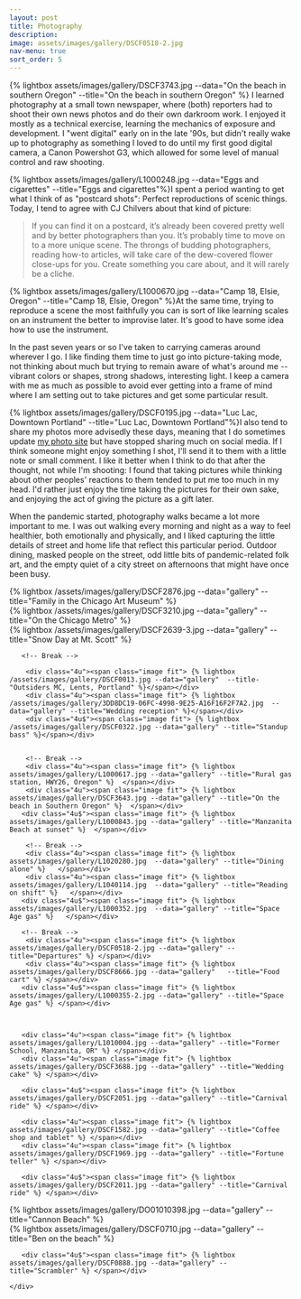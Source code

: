 ```yaml
---
layout: post
title: Photography
description:  
image: assets/images/gallery/DSCF0518-2.jpg
nav-menu: true
sort_order: 5
---
```



<p><span class="image left">{% lightbox assets/images/gallery/DSCF3743.jpg --data="On the beach in southern Oregon" --title="On the beach in southern Oregon" %} </span>I learned photography at a small town newspaper, where (both) reporters had to shoot their own news photos and do their own darkroom work. I enjoyed it mostly as a technical exercise, learning the mechanics of exposure and development. I "went digital" early on in the late '90s, but didn't really wake up to photography as something I loved to do until my first good digital camera, a Canon Powershot G3, which allowed for some level of manual control and raw shooting.</p>

<p><span class="image right">{% lightbox assets/images/gallery/L1000248.jpg --data="Eggs and cigarettes" --title="Eggs and cigarettes"%}</span>I spent a period wanting to get what I think of as "postcard shots": Perfect reproductions of scenic things. Today, I tend to agree with CJ Chilvers about that kind of picture:</p>

<blockquote>
If you can find it on a postcard, it’s already been covered pretty well and by better photographers than you. It’s probably time to move on to a more unique scene. The throngs of budding photographers, reading how-to articles, will take care of the dew-covered flower close-ups for you. Create something you care about, and it will rarely be a cliche.
</blockquote>

<p><span class="image left">{% lightbox assets/images/gallery/L1000670.jpg --data="Camp 18, Elsie, Oregon" --title="Camp 18, Elsie, Oregon" %}</span>At the same time, trying to reproduce a scene the most faithfully you can is sort of like learning scales on an instrument the better to improvise later. It's good to have some idea how to use the instrument.</p>

<p>In the past seven years or so I've taken to carrying cameras around wherever I go. I like finding them time to just go into picture-taking mode, not thinking about much but trying to remain aware of what's around me -- vibrant colors or shapes, strong shadows, interesting light. I keep a camera with me as much as possible to avoid ever getting into a frame of mind where I am setting out to take pictures and get some particular result.</p> 

<p><span class="image right">{% lightbox assets/images/gallery/DSCF0195.jpg --data="Luc Lac, Downtown Portland" --title="Luc Lac, Downtown Portland"%}</span>I also tend to share my photos more advisedly these days, meaning that I do sometimes update <a href="https://pix.puddingbowl.org">my photo site</a> but have stopped sharing much on social media. If I think someone might enjoy something I shot, I'll send it to them with a little note or small comment. I like it better when I think to do that after the thought, not while I'm shooting: I found that taking pictures while thinking about other peoples' reactions to them tended to put me too much in my head. I'd rather just enjoy the time taking the pictures for their own sake, and enjoying the act of giving the picture as a gift later.</p>

<p>When the pandemic started, photography walks became a lot more important to me. I was out walking every morning and night as a way to feel healthier, both emotionally and physically, and I liked capturing the little details of street and home life that reflect this particular period. Outdoor dining, masked people on the street, odd little bits of pandemic-related folk art, and the empty quiet of a city street on afternoons that might have once been busy.</p>

<div class="box alt">
	<div class="row 50% uniform ">
		<div class="4u"><span class="image fit"> {% lightbox /assets/images/gallery/DSCF2876.jpg   --data="gallery"  --title="Family in the Chicago Art Museum"  %}</span></div>
		<div class="4u"><span class="image fit"> {% lightbox /assets/images/gallery/DSCF3210.jpg   --data="gallery"  --title="On the Chicago Metro"  %}</span></div>
		<div class="4u$"><span class="image fit"> {% lightbox /assets/images/gallery/DSCF2639-3.jpg --data="gallery" --title="Snow Day at Mt. Scott"  %}</span></div>
	
	   <!-- Break --> 

		<div class="4u"><span class="image fit"> {% lightbox /assets/images/gallery/DSCF0013.jpg --data="gallery"  --title-"Outsiders MC, Lents, Portland" %}</span></div>
		<div class="4u"><span class="image fit"> {% lightbox /assets/images/gallery/3DD8DC19-06FC-4998-9E25-A16F16F2F7A2.jpg  --data="gallery" --title="Wedding reception" %}</span></div>
		<div class="4u$"><span class="image fit"> {% lightbox /assets/images/gallery/DSCF0322.jpg --data="gallery" --title="Standup bass" %}</span></div>
		
		
		<!-- Break -->
		<div class="4u"><span class="image fit"> {% lightbox assets/images/gallery/L1000617.jpg --data="gallery" --title="Rural gas station, HWY26, Oregon" %}  </span></div>
		<div class="4u"><span class="image fit"> {% lightbox assets/images/gallery/DSCF3643.jpg --data="gallery" --title="On the beach in Southern Oregon" %}  </span></div>
	   <div class="4u$"><span class="image fit"> {% lightbox assets/images/gallery/L1000843.jpg --data="gallery" --title="Manzanita Beach at sunset" %}  </span></div>

		<!-- Break --> 
		<div class="4u"><span class="image fit"> {% lightbox assets/images/gallery/L1020280.jpg  --data="gallery" --title="Dining alone" %}   </span></div>
		<div class="4u"><span class="image fit"> {% lightbox assets/images/gallery/L1040114.jpg  --data="gallery" --title="Reading on shift" %}   </span></div>
	   <div class="4u$"><span class="image fit"> {% lightbox assets/images/gallery/L1000352.jpg  --data="gallery" --title="Space Age gas" %}   </span></div>

	   <!-- Break --> 
		<div class="4u"><span class="image fit"> {% lightbox assets/images/gallery/DSCF0518-2.jpg --data="gallery" --title="Departures" %} </span></div>
		<div class="4u"><span class="image fit"> {% lightbox assets/images/gallery/DSCF8666.jpg --data="gallery"   --title="Food cart" %} </span></div>
	   <div class="4u$"><span class="image fit"> {% lightbox assets/images/gallery/L1000355-2.jpg --data="gallery" --title="Space Age gas" %} </span></div>
	   
	      
	   
	   <div class="4u"><span class="image fit"> {% lightbox assets/images/gallery/L1010004.jpg --data="gallery" --title="Former School, Manzanita, OR" %} </span></div>
	   <div class="4u"><span class="image fit"> {% lightbox assets/images/gallery/DSCF3688.jpg --data="gallery" --title="Wedding cake" %} </span></div>
	   
	   <div class="4u$"><span class="image fit"> {% lightbox assets/images/gallery/DSCF2051.jpg --data="gallery" --title="Carnival ride" %} </span></div>

 <!-- Break --> 
	   
	   
	   <div class="4u"><span class="image fit"> {% lightbox assets/images/gallery/DSCF1582.jpg --data="gallery" --title="Coffee shop and tablet" %} </span></div>
	   <div class="4u"><span class="image fit"> {% lightbox assets/images/gallery/DSCF1969.jpg --data="gallery" --title="Fortune teller" %} </span></div>
	   
	   <div class="4u$"><span class="image fit"> {% lightbox assets/images/gallery/DSCF2011.jpg --data="gallery" --title="Carnival ride" %} </span></div>

<!-- Break -->

   <div class="4u"><span class="image fit"> {% lightbox assets/images/gallery/DO01010398.jpg --data="gallery" --title="Cannon Beach" %} </span></div>
	   <div class="4u"><span class="image fit"> {% lightbox assets/images/gallery/DSCF0710.jpg --data="gallery" --title="Ben on the beach" %} </span></div>
	   
	   <div class="4u$"><span class="image fit"> {% lightbox assets/images/gallery/DSCF0888.jpg --data="gallery" --title="Scrambler" %} </span></div>

<!-- Break -->
	</div>
</div>

